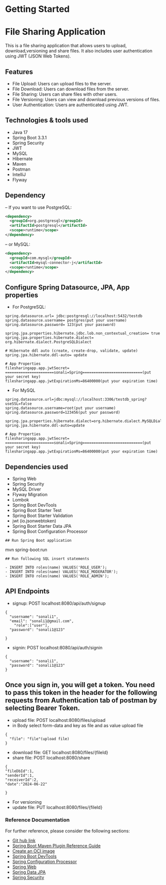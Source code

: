 # Getting Started
# File Sharing Application
This is a file sharing application that allows users to upload, download,versioning and share files. It also includes user authentication using JWT (JSON Web Tokens).
## Features
- File Upload: Users can upload files to the server.
- File Download: Users can download files from the server.
- File Sharing: Users can share files with other users.
- File Versioning: Users can view and download previous versions of files.
- User Authentication: Users are authenticated using JWT.

## Technologies & tools used
- Java 17
- Spring Boot 3.3.1
- Spring Security
- JWT
- MySQL
- Hibernate
- Maven
- Postman
- IntelliJ 
- Flyway

## Dependency
– If you want to use PostgreSQL:
```xml
<dependency>
  <groupId>org.postgresql</groupId>
  <artifactId>postgresql</artifactId>
  <scope>runtime</scope>
</dependency>
```
– or MySQL:
```xml
<dependency>
  <groupId>com.mysql</groupId>
  <artifactId>mysql-connector-j</artifactId>
  <scope>runtime</scope>
</dependency>
```
## Configure Spring Datasource, JPA, App properties
- For PostgreSQL:
```
spring.datasource.url= jdbc:postgresql://localhost:5432/testdb
spring.datasource.username= postgres(put your username)
spring.datasource.password= 123(put your password)

spring.jpa.properties.hibernate.jdbc.lob.non_contextual_creation= true
spring.jpa.properties.hibernate.dialect= org.hibernate.dialect.PostgreSQLDialect

# Hibernate ddl auto (create, create-drop, validate, update)
spring.jpa.hibernate.ddl-auto= update

# App Properties
filesharingapp.app.jwtSecret= ======================sonali=Spring===========================(put your secret key)
filesharingapp.app.jwtExpirationMs=86400000(put your expiration time)
```
- For MySQL
```
spring.datasource.url=jdbc:mysql://localhost:3306/testdb_spring?useSSL=false
spring.datasource.username=root(put your username)
spring.datasource.password=123456(put your password)

spring.jpa.properties.hibernate.dialect=org.hibernate.dialect.MySQLDialect
spring.jpa.hibernate.ddl-auto=update

# App Properties
filesharingapp.app.jwtSecret= ======================sonali=Spring===========================(put your secret key)
filesharingapp.app.jwtExpirationMs=86400000(put your expiration time)
```
## Dependencies used
- Spring Web
- Spring Security
- MySQL Driver
- Flyway Migration
- Lombok
- Spring Boot DevTools
- Spring Boot Starter Test
- Spring Boot Starter Validation
- jwt (io.jsonwebtoken)
- Spring Boot Starter Data JPA
- Spring Boot Configuration Processor
```
## Run Spring Boot application
```
mvn spring-boot:run
```
## Run following SQL insert statements

- INSERT INTO roles(name) VALUES('ROLE_USER');
- INSERT INTO roles(name) VALUES('ROLE_MODERATOR');
- INSERT INTO roles(name) VALUES('ROLE_ADMIN');
```

## API Endpoints
- signup: POST localhost:8080/api/auth/signup
```
{
  "username": "sonali1",
  "email": "sonali1@gmail.com",
    "role":["user"],
  "password": "sonali1@123"
  
}
``` 
- signin: POST localhost:8080/api/auth/signin
```
{
  "username": "sonali1",
  "password": "sonali1@123"
}
```
## Once you sign in, you will get a token. You need to pass this token in the header for the following requests from Authentication tab of postman by selecting Bearer Token.
- upload file: POST localhost:8080/files/upload
- in Body select form-data and key as file and as value upload file 
```
{
  "file": "file"(upload file)
}
```
- download file: GET localhost:8080/files/{fileId}
- share file: POST localhost:8080/share
```
{
"fileDbId":1,
"senderId":1,
"receiverId":2,
"date":"2024-06-22"

}
```
- For versioning
- update file: PUT localhost:8080/files/{fileId}


### Reference Documentation
For further reference, please consider the following sections:

* [Git hub link](https://github.com/sonali-2507/FileSharingApp.git)
* [Spring Boot Maven Plugin Reference Guide](https://docs.spring.io/spring-boot/docs/3.3.1/maven-plugin/reference/html/)
* [Create an OCI image](https://docs.spring.io/spring-boot/docs/3.3.1/maven-plugin/reference/html/#build-image)
* [Spring Boot DevTools](https://docs.spring.io/spring-boot/docs/3.3.1/reference/htmlsingle/index.html#using.devtools)
* [Spring Configuration Processor](https://docs.spring.io/spring-boot/docs/3.3.1/reference/htmlsingle/index.html#appendix.configuration-metadata.annotation-processor)
* [Spring Web](https://docs.spring.io/spring-boot/docs/3.3.1/reference/htmlsingle/index.html#web)
* [Spring Data JPA](https://docs.spring.io/spring-boot/docs/3.3.1/reference/htmlsingle/index.html#data.sql.jpa-and-spring-data)
* [Spring Security](https://docs.spring.io/spring-boot/docs/3.3.1/reference/htmlsingle/index.html#web.security)

